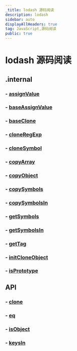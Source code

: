 ```yaml
---
_title: lodash 源码阅读
description: lodash
sidebar: auto
displayAllHeaders: true
tag: JavaScript,源码阅读
public: true
---
```


# lodash 源码阅读

## .internal
### - [assignValue](internal/assignValue.md)
### - [baseAssignValue](internal/baseAssignValue.md)
### - [baseClone](internal/baseClone.md)
### - [cloneRegExp](internal/cloneRegExp.md)
### - [cloneSymbol](internal/cloneSymbol.md)
### - [copyArray](internal/copyArray.md)
### - [copyObject](internal/copyObject.md)
### - [copySymbols](internal/copySymbols.md)
### - [copySymbolsIn](internal/copySymbolsIn.md)
### - [getSymbols](internal/getSymbols.md)
### - [getSymbolsIn](internal/getSymbolsIn.md)
### - [getTag](internal/getTag.md)
### - [initCloneObject](internal/initCloneObject.md)
### - [isPrototype](internal/isPrototype.md)

## API
### - [clone](clone.md)
### - [eq](eq.md)
### - [isObject](isObject.md)
### - [keysIn](keysIn.md)
